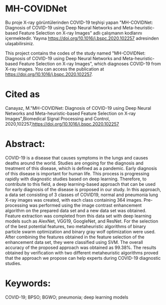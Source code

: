 # MH-COVIDNet

Bu proje X-ray görüntülerinden COVID-19 teşhişi yapan "MH-COVIDNet: Diagnosis of COVID-19 using Deep Neural Networks and Meta-heuristic-based Feature Selection on X-ray Images" adlı çalışmanın kodlarını içermektedir. Yayına https://doi.org/10.1016/j.bspc.2020.102257 adresinden ulaşabilirsiniz. 


This project contains the codes of the study named "MH-COVIDNet: Diagnosis of COVID-19 using Deep Neural Networks and Meta-heuristic-based Feature Selection on X-ray Images", which diagnoses COVID-19 from X-ray images. You can access the publication at https://doi.org/10.1016/j.bspc.2020.102257.

# Cited as
Canayaz, M."MH-COVIDNet: Diagnosis of COVID-19 using Deep Neural Networks and Meta-heuristic-based Feature Selection on X-ray Images",Biomedical Signal Processing and Control,
2020,102257,https://doi.org/10.1016/j.bspc.2020.102257

# Abstract: 
COVID-19 is a disease that causes symptoms in the lungs and causes deaths around the world. Studies are ongoing for the diagnosis and treatment of this disease, which is defined as a pandemic. Early diagnosis of this disease is important for human life. This process is progressing rapidly with diagnostic studies based on deep learning. Therefore, to contribute to this field, a deep learning-based approach that can be used for early diagnosis of the disease is proposed in our study. In this approach, a data set consisting of 3 classes of COVID19, normal and pneumonia lung X-ray images was created, with each class containing 364 images. Pre-processing was performed using the image contrast enhancement algorithm on the prepared data set and a new data set was obtained. Feature extraction was completed from this data set with deep learning models such as AlexNet, VGG19, GoogleNet, and ResNet. For the selection of the best potential features, two metaheuristic algorithms of binary particle swarm optimization and binary gray wolf optimization were used. After combining the features obtained in the feature selection of the enhancement data set, they were classified using SVM. The overall accuracy of the proposed approach was obtained as 99.38%. The results obtained by verification with two different metaheuristic algorithms proved that the approach we propose can help experts during COVID-19 diagnostic studies.
# Keywords: 
COVID-19; BPSO; BGWO; pneumonia; deep learning models
